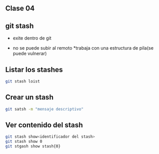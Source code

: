 ## Clase 04

## git stash
- exite dentro de git
* no se puede subir al remoto
*trabaja con una estructura de pila(se puede vulnerar)

## Listar los stashes

````sh
git stash loist
````

## Crear un stash
````sh
git satsh -m "mensaje descriptivo"
````

## Ver contenido del stash

````sh
git stash show<identificador del stash>
git stash show 0
git stgash show stash{0}
````